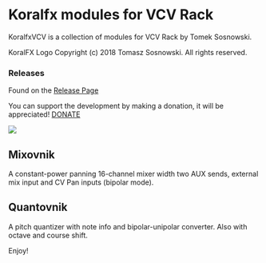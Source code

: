 
# Koralfx modules for VCV Rack


KoralfxVCV is a collection of modules for VCV Rack by Tomek Sosnowski.

KoralFX Logo Copyright (c) 2018 Tomasz Sosnowski.
All rights reserved.

### Releases

Found on the [Release Page](https://github.com/koralfx/KoralfxVCV/releases)

You can support the development by making a donation, it will be appreciated!
[DONATE](https://www.paypal.me/koralfx/)


![](https://github.com/koralfx/KoralfxVCV/blob/master/KoralfxVCV_Plugins.png)


## Mixovnik
A constant-power panning 16-channel mixer width two AUX sends, external mix input and CV Pan inputs (bipolar mode).


## Quantovnik
A pitch quantizer with note info and bipolar-unipolar converter. Also with octave and course shift.




Enjoy!